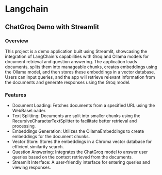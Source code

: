 # Langchain
## ChatGroq Demo with Streamlit
### Overview
This project is a demo application built using Streamlit, showcasing the integration of LangChain's capabilities with Groq and Ollama models for document retrieval and question answering. The application loads documents, splits them into manageable chunks, creates embeddings using the Ollama model, and then stores these embeddings in a vector database. Users can input queries, and the app will retrieve relevant information from the documents and generate responses using the Groq model.

### Features
- Document Loading: Fetches documents from a specified URL using the WebBaseLoader.
- Text Splitting: Documents are split into smaller chunks using the RecursiveCharacterTextSplitter to facilitate better retrieval and processing.
- Embeddings Generation: Utilizes the OllamaEmbeddings to create embeddings for the document chunks.
- Vector Store: Stores the embeddings in a Chroma vector database for efficient similarity search.
- Question Answering: Integrates the ChatGroq model to answer user queries based on the context retrieved from the documents.
- Streamlit Interface: A user-friendly interface for entering queries and viewing responses.
